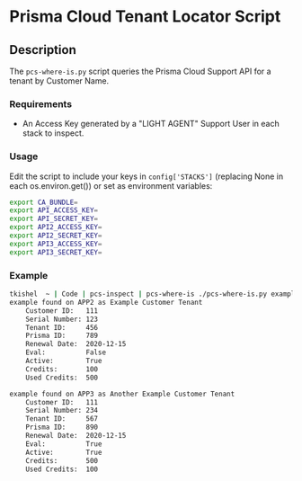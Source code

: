 # Prisma Cloud Tenant Locator Script

## Description

The `pcs-where-is.py` script queries the Prisma Cloud Support API for a tenant by Customer Name.

### Requirements

* An Access Key generated by a "LIGHT AGENT" Support User in each stack to inspect.

### Usage

Edit the script to include your keys in `config['STACKS']` (replacing None in each os.environ.get()) 
or set as environment variables:

```bash
export CA_BUNDLE=
export API_ACCESS_KEY=
export API_SECRET_KEY=
export API2_ACCESS_KEY=
export API2_SECRET_KEY=
export API3_ACCESS_KEY=
export API3_SECRET_KEY=
```

### Example

```bash
tkishel  ~ | Code | pcs-inspect | pcs-where-is ./pcs-where-is.py example
example found on APP2 as Example Customer Tenant
	Customer ID:   111
	Serial Number: 123
	Tenant ID:     456
	Prisma ID:     789
	Renewal Date:  2020-12-15
	Eval:          False
	Active:        True
	Credits:       100
	Used Credits:  500

example found on APP3 as Another Example Customer Tenant
	Customer ID:   111
	Serial Number: 234
	Tenant ID:     567
	Prisma ID:     890
	Renewal Date:  2020-12-15
	Eval:          True
	Active:        True
	Credits:       500
	Used Credits:  100
```